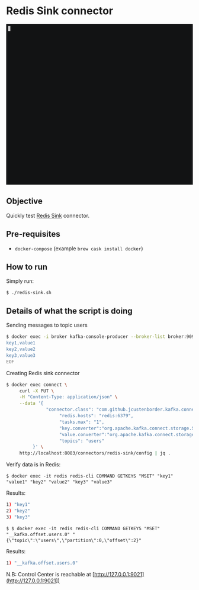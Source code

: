 # Redis Sink connector

![asciinema](asciinema.gif)

## Objective

Quickly test [Redis Sink](https://docs.confluent.io/current/connect/kafka-connect-hbase/index.html#quick-start) connector.

## Pre-requisites

* `docker-compose` (example `brew cask install docker`)



## How to run

Simply run:

```
$ ./redis-sink.sh
```

## Details of what the script is doing

Sending messages to topic users

```bash
$ docker exec -i broker kafka-console-producer --broker-list broker:9092 --topic users --property parse.key=true --property key.separator=, << EOF
key1,value1
key2,value2
key3,value3
EOF
```

Creating Redis sink connector

```bash
$ docker exec connect \
     curl -X PUT \
     -H "Content-Type: application/json" \
     --data '{
               "connector.class": "com.github.jcustenborder.kafka.connect.redis.RedisSinkConnector",
                    "redis.hosts": "redis:6379",
                    "tasks.max": "1",
                    "key.converter":"org.apache.kafka.connect.storage.StringConverter",
                    "value.converter":"org.apache.kafka.connect.storage.StringConverter",
                    "topics": "users"
          }' \
     http://localhost:8083/connectors/redis-sink/config | jq .
```

Verify data is in Redis:

```
$ docker exec -it redis redis-cli COMMAND GETKEYS "MSET" "key1" "value1" "key2" "value2" "key3" "value3"
```

Results:

```bash
1) "key1"
2) "key2"
3) "key3"
```

```
$ $ docker exec -it redis redis-cli COMMAND GETKEYS "MSET" "__kafka.offset.users.0" "{\"topic\":\"users\",\"partition\":0,\"offset\":2}"
```

Results:

```bash
1) "__kafka.offset.users.0"
```




N.B: Control Center is reachable at [http://127.0.0.1:9021](http://127.0.0.1:9021])

